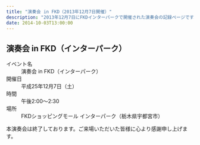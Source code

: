 ```yaml
---
title: "演奏会 in FKD（2013年12月7日開催）"
description: "2013年12月7日にFKDインターパークで開催された演奏会の記録ページです。"
date: 2014-10-03T13:00:00
---
```


## 演奏会 in FKD（インターパーク）

<dl class="basic">
  <dt>イベント名</dt>
  <dd>演奏会 in FKD（インターパーク）</dd>

  <dt>開催日</dt>
  <dd>平成25年12月7日（土）</dd>

  <dt>時間</dt>
  <dd>午後2:00〜2:30</dd>

  <dt>場所</dt>
  <dd>FKDショッピングモール インターパーク（栃木県宇都宮市）</dd>
</dl>

<p class="mt-4">
本演奏会は終了しております。ご来場いただいた皆様に心より感謝申し上げます。
</p>
